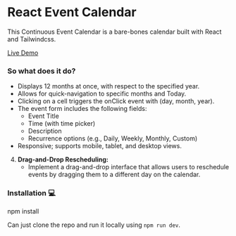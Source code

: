 
# React Event Calendar

This Continuous Event Calendar is a bare-bones calendar built with React and Tailwindcss.

[Live Demo](https://event-calendar-seven-weld.vercel.app/)
### So what does it do?

- Displays 12 months at once, with respect to the specified year.
- Allows for quick-navigation to specific months and Today.
- Clicking on a cell triggers the onClick event with (day, month, year).
- The event form includes the following fields:
    - Event Title
    - Time (with time picker)
    - Description
    - Recurrence options (e.g., Daily, Weekly, Monthly, Custom)
- Responsive; supports mobile, tablet, and desktop views.
4. **Drag-and-Drop Rescheduling:**
    - Implement a drag-and-drop interface that allows users to reschedule events by dragging them to a different day on the calendar.


### Installation 💻

npm install

Can just clone the repo and run it locally using `npm run dev`.

